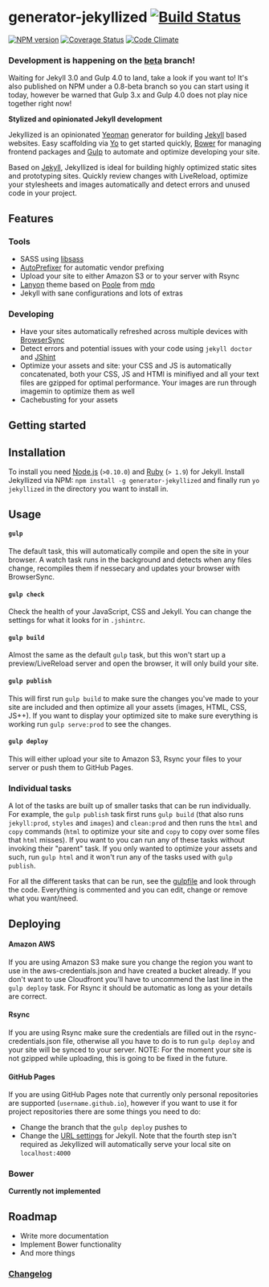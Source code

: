 # generator-jekyllized [![Build Status](https://travis-ci.org/sondr3/generator-jekyllized.png?branch=master)](https://travis-ci.org/sondr3/generator-jekyllized)

[![NPM version](https://badge.fury.io/js/generator-jekyllized.png)](http://badge.fury.io/js/generator-jekyllized) [![Coverage Status](https://coveralls.io/repos/sondr3/generator-jekyllized/badge.png)](https://coveralls.io/r/sondr3/generator-jekyllized) [![Code Climate](https://codeclimate.com/github/sondr3/generator-jekyllized/badges/gpa.svg)](https://codeclimate.com/github/sondr3/generator-jekyllized)

### Development is happening on the [beta][beta] branch!

Waiting for Jekyll 3.0 and Gulp 4.0 to land, take a look if you want to! It's
also published on NPM under a 0.8-beta branch so you can start using it today,
however be warned that Gulp 3.x and Gulp 4.0 does not play nice together right
now!

**Stylized and opinionated Jekyll development**

Jekyllized is an opinionated [Yeoman][yeoman] generator for building
[Jekyll][jekyll] based websites. Easy scaffolding via [Yo][yo] to get started
quickly, [Bower][bower] for managing frontend packages and [Gulp][gulp] to
automate and optimize developing your site.

Based on [Jekyll][jekyll], Jekyllized is ideal for building highly optimized
static sites and prototyping sites. Quickly review changes with LiveReload,
optimize your stylesheets and images automatically and detect errors and unused
code in your project.

## Features

### Tools

- SASS using [libsass][libsass]
- [AutoPrefixer][autoprefixer] for automatic vendor prefixing
- Upload your site to either Amazon S3 or to your server with Rsync
- [Lanyon][lanyon] theme based on [Poole][poole] from [mdo][mdo]
- Jekyll with sane configurations and lots of extras

### Developing

- Have your sites automatically refreshed across multiple devices with
  [BrowserSync](browsersync)
- Detect errors and potential issues with your code using `jekyll doctor` and
  [JShint][jshint]
- Optimize your assets and site: your CSS and JS is automatically concatenated,
  both your CSS, JS and HTMl is minifiyed and all your text files are gzipped
  for optimal performance. Your images are run through imagemin to optimize
  them as well
- Cachebusting for your assets

## Getting started

## Installation

To install you need [Node.js][nodejs] (`>0.10.0`) and [Ruby][rubylang] (`> 1.9`)
for Jekyll. Install Jekyllized via NPM: `npm install -g generator-jekyllized`
and finally run `yo jekyllized` in the directory you want to install in.

## Usage

#### `gulp`

The default task, this will automatically compile and open the site in your
browser. A watch task runs in the background and detects when any files change,
recompiles them if nessecary and updates your browser with BrowserSync.

#### `gulp check`

Check the health of your JavaScript, CSS and Jekyll. You can change the settings
for what it looks for in `.jshintrc`.

#### `gulp build`

Almost the same as the default `gulp` task, but this won't start up a
preview/LiveReload server and open the browser, it will only build your site.

#### `gulp publish`

This will first run `gulp build` to make sure the changes you've made to your
site are included and then optimize all your assets (images, HTML, CSS, JS++).
If you want to display your optimized site to make sure everything is working
run `gulp serve:prod` to see the changes.

#### `gulp deploy`

This will either upload your site to Amazon S3, Rsync your files to your server
or push them to GitHub Pages.

### Individual tasks

A lot of the tasks are built up of smaller tasks that can be run individually.
For example, the `gulp publish` task first runs `gulp build` (that also runs
`jekyll:prod`, `styles` and `images`) and `clean:prod` and then runs the `html`
and `copy` commands (`html` to optimize your site and `copy` to copy over some
files that `html` misses). If you want to you can run any of these tasks without
invoking their "parent" task. If you only wanted to optimize your assets and
such, run `gulp html` and it won't run any of the tasks used with `gulp
publish`.

For all the different tasks that can be run, see the [gulpfile][gulpfile] and
look through the code. Everything is commented and you can edit, change or
remove what you want/need.

## Deploying

#### Amazon AWS
If you are using Amazon S3 make sure you change the region you want to use in
the aws-credentials.json and have created a bucket already. If you don't want to
use Cloudfront you'll have to uncommend the last line in the `gulp deploy` task.
For Rsync it should be automatic as long as your details are correct.

#### Rsync
If you are using Rsync make sure the credentials are filled out in the
rsync-credentials.json file, otherwise all you have to do is to run `gulp
deploy` and your site will be synced to your server. NOTE: For the moment your
site is not gzipped while uploading, this is going to be fixed in the future.

#### GitHub Pages
If you are using GitHub Pages note that currently only personal repositories are
supported (`username.github.io`), however if you want to use it for project
repositories there are some things you need to do:

* Change the branch that the `gulp deploy` pushes to
* Change the [URL settings][jekyll-pages] for Jekyll. Note that the fourth step
  isn't required as Jekyllized will automatically serve your local site on
  `localhost:4000`

### Bower

**Currently not implemented**

## Roadmap

- Write more documentation
- Implement Bower functionality
- And more things

### [Changelog][changelog]

[beta]: https://github.com/sondr3/generator-jekyllized/tree/beta
[jekyll]: https://jekyllrb.com
[yeoman]: http://yeoman.io
[yo]: https://github.com/yeoman/yo
[bower]: http://bower.io/
[gulp]: http://gulpjs.com/
[libsass]: https://github.com/hcatlin/libsass
[autoprefixer]: https://github.com/ai/autoprefixer
[poole]: https://github.com/poole
[lanyon]: https://github.com/poole/lanyon
[mdo]: https://github.com/mdo
[jshint]: http://www.jshint.com/
[nodejs]: http://nodejs.org/
[rubylang]: http://www.ruby-lang.org/
[gulpfile]: https://github.com/sondr3/generator-jekyllized/blob/master/app/templates/gulpfile.js
[changelog]: https://github.com/sondr3/generator-jekyllized/blob/master/CHANGELOG.md
[browsersync]: https://github.com/shakyShane/browser-sync
[jekyll-pages]: http://jekyllrb.com/docs/github-pages/

